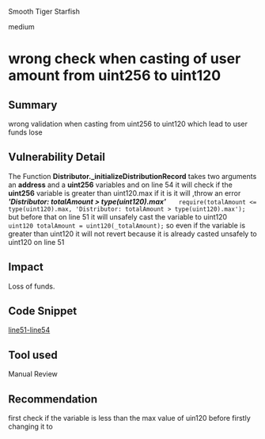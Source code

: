 Smooth Tiger Starfish

medium

# wrong check when casting of user amount from uint256 to uint120

## Summary
wrong validation when casting from uint256 to uint120 which lead to user  funds lose
## Vulnerability Detail
The Function **Distributor._initializeDistributionRecord** takes two arguments an **address** and  a **uint256** variables  and  on line 54 it will check if the **uint256** variable is greater than uint120.max if it is it will ,throw an error **_'Distributor: totalAmount > type(uint120).max'_** 
`    require(totalAmount <= type(uint120).max, 'Distributor: totalAmount > type(uint120).max');
` but  before that on line 51 it will unsafely cast the variable to uint120 
`    uint120 totalAmount = uint120(_totalAmount);
` so even if the variable is greater than uint120 it will not revert because it is already  casted unsafely to uint120 on line 51
## Impact
Loss of funds.


## Code Snippet
[line51-line54](https://github.com/sherlock-audit/2023-06-tokensoft/blob/main/contracts/contracts/claim/abstract/Distributor.sol#L51-#54])
## Tool used

Manual Review

## Recommendation
first check if the variable is less than the max value of uin120 before firstly changing it to